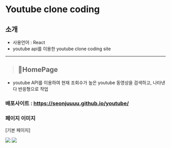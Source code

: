 # Youtube clone coding

## 소개

- 사용언어 : React
- youtube api를 이용한 youtube clone coding site

---

> ## 🎈HomePage

- youtube API를 이용하여 현재 조회수가 높은 youtube 동영상을 검색하고, 나타낸다
  반응형으로 작업

### 배포사이트 : https://seonjuuuu.github.io/youtube/

### 페이지 이미지

[기본 페이지]

 <img src="https://user-images.githubusercontent.com/62421526/111335050-69f91200-86b7-11eb-9366-901db49df8f2.PNG">
<img src ="https://user-images.githubusercontent.com/62421526/111336623-c1e44880-86b8-11eb-9b5a-dea4b89c2550.PNG">
